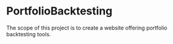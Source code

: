 # PortfolioBacktesting
The scope of this project is to create a website offering portfolio backtesting tools.
